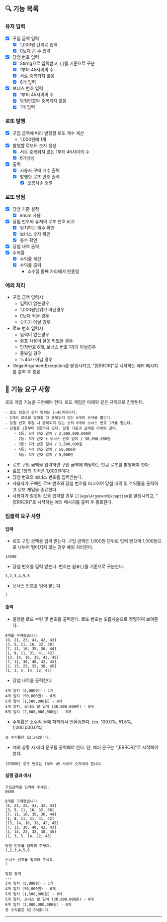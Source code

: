 ## 🔍 기능 목록
### 유저 입력
- [x] 구입 금액 입력
  - [x] 1,000원 단위로 입력
  - [x] 0보다 큰 수 입력
- [x] 당첨 번호 입력
  - [x] Stirng으로 입력받고, (,)를 기준으로 구분
  - [x] 1부터 45사이의 수
  - [x] 서로 중복되지 않음
  - [x] 6개 입력
- [x] 보너스 번호 입력
  - [x] 1부터 45사이의 수
  - [x] 당첨번호와 중복되지 않음
  - [x] 1개 입력
### 로또 발행
- [x] 구입 금액에 따라 발행할 로또 개수 계산
  - 1,000원에 1개
- [x] 발행할 로또의 숫자 생성
  - [x] 서로 중복되지 않는 1부터 45사이의 수
  - [x] 6개생성
- [x] 출력
  - [x] 사용자 구매 개수 출력
  - [x] 발행한 로또 번호 출력
    - [x] 오름차순 정렬
### 로또 당첨
- [x] 당첨 기준 설정
  - [x] enum 사용
- [x] 당첨 번호와 유저의 로또 번호 비교
  - [x] 일치하는 개수 확인
  - [x] 보너스 숫자 확인
  - [x] 등수 확인
- [x] 당첨 내역 출력
- [x] 수익률
  - [x] 수익률 계산
  - [x] 수익률 출력
    - 소수점 둘째 자리에서 반올림
### 예외 처리
- 구입 금액 입력시
  - 입력이 없는경우
  - 1,000원단위가 아닌경우
  - 0보다 작을 경우
  - 숫자가 아닐 경우
- 로또 번호 입력시
  - 입력이 없는경우
  - 쉼표 사용이 잘못 되었을 경우
  - 당첨번호 6개, 보너스 번호 1개가 아닐경우
  - 중복일 경우
  - 1~45가 아닐 경우
- IllegalArgumentException를 발생시키고, "[ERROR]"로 시작하는 에러 메시지를 출력 후 종료


## 🚀 기능 요구 사항

로또 게임 기능을 구현해야 한다. 로또 게임은 아래와 같은 규칙으로 진행된다.

```
- 로또 번호의 숫자 범위는 1~45까지이다.
- 1개의 로또를 발행할 때 중복되지 않는 6개의 숫자를 뽑는다.
- 당첨 번호 추첨 시 중복되지 않는 숫자 6개와 보너스 번호 1개를 뽑는다.
- 당첨은 1등부터 5등까지 있다. 당첨 기준과 금액은 아래와 같다.
    - 1등: 6개 번호 일치 / 2,000,000,000원
    - 2등: 5개 번호 + 보너스 번호 일치 / 30,000,000원
    - 3등: 5개 번호 일치 / 1,500,000원
    - 4등: 4개 번호 일치 / 50,000원
    - 5등: 3개 번호 일치 / 5,000원
```

- 로또 구입 금액을 입력하면 구입 금액에 해당하는 만큼 로또를 발행해야 한다.
- 로또 1장의 가격은 1,000원이다.
- 당첨 번호와 보너스 번호를 입력받는다.
- 사용자가 구매한 로또 번호와 당첨 번호를 비교하여 당첨 내역 및 수익률을 출력하고 로또 게임을 종료한다.
- 사용자가 잘못된 값을 입력할 경우 `IllegalArgumentException`를 발생시키고, "[ERROR]"로 시작하는 에러 메시지를 출력 후 종료한다.

### 입출력 요구 사항

#### 입력

- 로또 구입 금액을 입력 받는다. 구입 금액은 1,000원 단위로 입력 받으며 1,000원으로 나누어 떨어지지 않는 경우 예외 처리한다.

```
14000
```

- 당첨 번호를 입력 받는다. 번호는 쉼표(,)를 기준으로 구분한다.

```
1,2,3,4,5,6
```

- 보너스 번호를 입력 받는다.

```
7
```

#### 출력

- 발행한 로또 수량 및 번호를 출력한다. 로또 번호는 오름차순으로 정렬하여 보여준다.

```
8개를 구매했습니다.
[8, 21, 23, 41, 42, 43] 
[3, 5, 11, 16, 32, 38] 
[7, 11, 16, 35, 36, 44] 
[1, 8, 11, 31, 41, 42] 
[13, 14, 16, 38, 42, 45] 
[7, 11, 30, 40, 42, 43] 
[2, 13, 22, 32, 38, 45] 
[1, 3, 5, 14, 22, 45]
```

- 당첨 내역을 출력한다.

```
3개 일치 (5,000원) - 1개
4개 일치 (50,000원) - 0개
5개 일치 (1,500,000원) - 0개
5개 일치, 보너스 볼 일치 (30,000,000원) - 0개
6개 일치 (2,000,000,000원) - 0개
```

- 수익률은 소수점 둘째 자리에서 반올림한다. (ex. 100.0%, 51.5%, 1,000,000.0%)

```
총 수익률은 62.5%입니다.
```

- 예외 상황 시 에러 문구를 출력해야 한다. 단, 에러 문구는 "[ERROR]"로 시작해야 한다.

```
[ERROR] 로또 번호는 1부터 45 사이의 숫자여야 합니다.
```

#### 실행 결과 예시

```
구입금액을 입력해 주세요.
8000

8개를 구매했습니다.
[8, 21, 23, 41, 42, 43] 
[3, 5, 11, 16, 32, 38] 
[7, 11, 16, 35, 36, 44] 
[1, 8, 11, 31, 41, 42] 
[13, 14, 16, 38, 42, 45] 
[7, 11, 30, 40, 42, 43] 
[2, 13, 22, 32, 38, 45] 
[1, 3, 5, 14, 22, 45]

당첨 번호를 입력해 주세요.
1,2,3,4,5,6

보너스 번호를 입력해 주세요.
7

당첨 통계
---
3개 일치 (5,000원) - 1개
4개 일치 (50,000원) - 0개
5개 일치 (1,500,000원) - 0개
5개 일치, 보너스 볼 일치 (30,000,000원) - 0개
6개 일치 (2,000,000,000원) - 0개
총 수익률은 62.5%입니다.
```

---